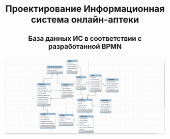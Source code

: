 <h1 align="center">Проектирование Информационная система онлайн-аптеки
</h1>

<h2 align="center">База данных ИС в соответствии с разработанной BPMN<h2>
<img src="./public/MySQLWorkbench_r3IuwESwHQ.png"/>

